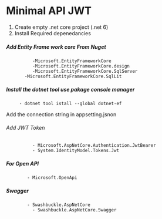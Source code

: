 # Minimal API JWT
 1. Create empty .net core project (.net 6)
 2. Install Required depenedancies
 ##### Add Entity Frame work core From Nuget
		      -Microsoft.EntityFrameworkCore
		      -Microsoft.EntityFrameworkCore.design
		      -Microsoft.EntityFrameworkCore.SqlServer
	       -Microsoft.EntityFrameworkCore.SqlLit
 ##### Install the dotnet tool use pakage console manager
         - dotnet tool istall --global dotnet-ef
Add the connection string in appsetting.jsnon

###### Add JWT Token
		      - Microsoft.AspNetCore.Authentication.JwtBearer 
		      - System.IdentityModel.Tokens.Jwt
##### For Open API
	      	- Microsoft.OpenApi
##### Swagger 
	      	- Swashbuckle.AspNetCore
		      - Swashbuckle.AspNetCore.Swagger
